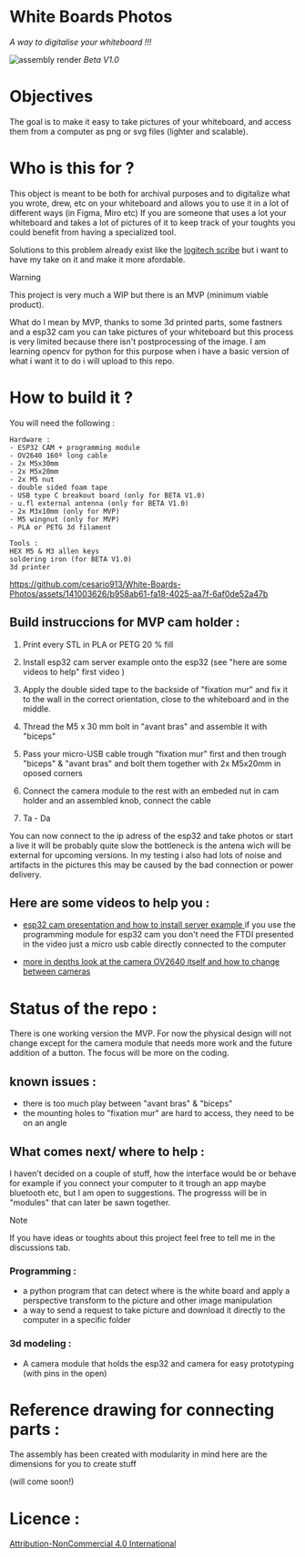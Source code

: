 # White Boards Photos

*A way to digitalise your whiteboard !!!*

![assembly render](https://github.com/cesario913/White-Boards-Photos/assets/141003626/dd59fb81-cf28-4022-8600-96da3101a658)
*Beta V1.0*





# Objectives

The goal is to make it easy to take pictures of your whiteboard, and access them from a computer as png or svg files (lighter and scalable).


# Who is this for ?

This object is meant to be both for archival purposes and to digitalize what you wrote, drew, etc on your whiteboard and allows you to use it in a lot of different ways (in Figma, Miro etc)
If you are someone that uses a lot your whiteboard and takes a lot of pictures of it to keep track of your toughts you could benefit from having a specialized tool.

Solutions to this problem already exist like the [logitech scribe](https://www.logitech.com/en-us/products/video-conferencing/room-solutions/scribe.960-001332.html) but i want to have my take on it and make it more afordable.

> [!warning]
> This project is very much a WIP but there is an MVP (minimum viable product).
>
> What do I mean by MVP, thanks to some 3d printed parts, some fastners and a esp32 cam you can take pictures of your whiteboard but this process is very limited because there isn't postprocessing of the image.
> I am learning opencv for python for this purpose when i have a basic version of what i want it to do i will upload to this repo.




# How to build it ?


You will need the following :

```
Hardware :
- ESP32 CAM + programming module
- OV2640 160º long cable 
- 2x M5x30mm 
- 2x M5x20mm 
- 2x M5 nut 
- double sided foam tape
- USB type C breakout board (only for BETA V1.0)
- u.fl external antenna (only for BETA V1.0)
- 2x M3x10mm (only for MVP)
- M5 wingnut (only for MVP)
- PLA or PETG 3d filament 
```
```
Tools :
HEX M5 & M3 allen keys
soldering iron (for BETA V1.0)
3d printer
```

https://github.com/cesario913/White-Boards-Photos/assets/141003626/b958ab61-fa18-4025-aa7f-6af0de52a47b


## Build instruccions for MVP cam holder : 

1. Print every STL in PLA or PETG 20 % fill

2. Install esp32 cam server example onto the esp32   (see "here are some videos to help" first video )

3. Apply the double sided tape to the backside of "fixation mur" and fix it to the wall in the correct orientation, close to the whiteboard and in the middle.

4. Thread the M5 x 30 mm bolt in "avant bras" and assemble it with "biceps"

5. Pass your micro-USB cable trough "fixation mur" first and then trough "biceps" & "avant bras" and bolt them together with 2x M5x20mm in oposed corners

6. Connect the camera module to the rest with an embeded nut in cam holder and an assembled knob, connect the cable

7. Ta - Da

You can now connect to the ip adress of the esp32 and take photos or start a live it will be probably quite slow the bottleneck is the antena wich will be external for upcoming versions.
In my testing i also had lots of noise and artifacts in the pictures this may be caused by the bad connection or power delivery. 

## Here are some videos to help you :

- [esp32 cam presentation and how to install server example ](https://www.youtube.com/watch?v=visj0KE5VtY&ab_channel=DroneBotWorkshop)
if you use the programming module for esp32 cam you don't need the FTDI presented in the video just a micro usb cable directly connected to the computer

- [more in depths look at the camera OV2640 itself and how to change between cameras](https://www.youtube.com/watch?v=jbQ9Bp3wE_w&ab_channel=ThatProject) 

# Status of the repo :

There is one working version the MVP.
For now the physical design will not change except for the camera module that needs more work and the future addition of a button. The focus will be more on the coding.  


## known issues :

- there is too much play between "avant bras" & "biceps"
- the mounting holes to "fixation mur" are hard to access, they need to be on an angle

## What comes next/ where to help :

I haven't decided on a couple of stuff, how the interface would be or behave for example if you connect your computer to it trough an app maybe bluetooth etc, but I am open to suggestions.
The progresss will be in "modules" that can later be sawn together.

>[!NOTE]
> If you have ideas or toughts about this project feel free to tell me in the discussions tab.


### Programming :

- a python program that can detect where is the white board and apply a perspective transform to the picture and other image manipulation
- a way to send a request to take picture and download it directly to the computer in a specific folder

### 3d modeling :

- A camera module that holds the esp32 and camera for easy prototyping (with pins in the open)




# Reference drawing for connecting parts :

The assembly has been created with modularity in mind here are the dimensions for you to create stuff 

(will come soon!)



# Licence :
[Attribution-NonCommercial 4.0 International
](https://creativecommons.org/licenses/by-nc/4.0/deed.en)




